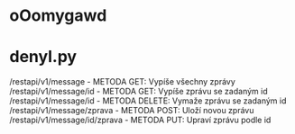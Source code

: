# oOomygawd

# denyl.py
/restapi/v1/message - METODA GET: Vypíše všechny zprávy
/restapi/v1/message/id - METODA GET: Vypíše zprávu se zadaným id
/restapi/v1/message/id - METODA DELETE: Vymaže zprávu se zadaným id
/restapi/v1/message/zprava - METODA POST: Uloží novou zprávu
/restapi/v1/message/id/zprava - METODA PUT: Upraví zprávu podle id
